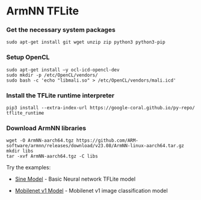 # ArmNN TFLite

### Get the necessary system packages
```shell
sudo apt-get install git wget unzip zip python3 python3-pip
```

### Setup OpenCL
```
sudo apt-get install –y ocl-icd-opencl-dev
sudo mkdir -p /etc/OpenCL/vendors/
sudo bash -c 'echo "libmali.so" > /etc/OpenCL/vendors/mali.icd'
```

### Install the TFLite runtime interpreter
```shell
pip3 install --extra-index-url https://google-coral.github.io/py-repo/ tflite_runtime
```

### Download ArmNN libraries
```shell
wget -O ArmNN-aarch64.tgz https://github.com/ARM-software/armnn/releases/download/v23.08/ArmNN-linux-aarch64.tar.gz
mkdir libs
tar -xvf ArmNN-aarch64.tgz -C libs
```

Try the examples:

* [Sine Model](./sine_model/) - Basic Neural network TFLite model

* [Mobilenet v1 Model](./mobilenet_v1/) - Mobilenet v1 image classification model

